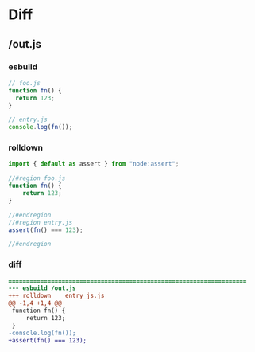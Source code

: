 # Diff
## /out.js
### esbuild
```js
// foo.js
function fn() {
  return 123;
}

// entry.js
console.log(fn());
```
### rolldown
```js
import { default as assert } from "node:assert";

//#region foo.js
function fn() {
	return 123;
}

//#endregion
//#region entry.js
assert(fn() === 123);

//#endregion

```
### diff
```diff
===================================================================
--- esbuild	/out.js
+++ rolldown	entry_js.js
@@ -1,4 +1,4 @@
 function fn() {
     return 123;
 }
-console.log(fn());
+assert(fn() === 123);

```